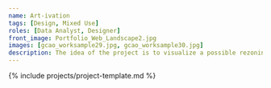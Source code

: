 ```yaml
---
name: Art-ivation
tags: [Design, Mixed Use]
roles: [Data Analyst, Designer]
front_image: Portfolio_Web_Landscape2.jpg
images: [gcao_worksample29.jpg, gcao_worksample30.jpg]
description: The idea of the project is to visualize a possible rezoning which provides possibilities for tech start-ups and artists. The design mainly focuses on transforming the 21st street, the spine that connects queens bridge and ravenswood by integrating a unique mixture of varying landscape strategies with tech commercial development and art interventions.
---
```


{% include projects/project-template.md %}